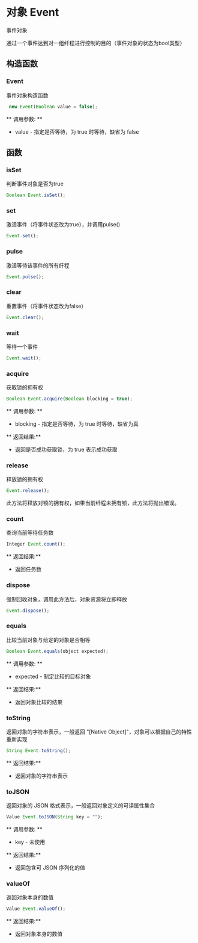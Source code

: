 # 对象 Event
事件对象

通过一个事件达到对一组纤程进行控制的目的（事件对象的状态为bool类型）
## 构造函数
        
### Event
事件对象构造函数
```JavaScript
 new Event(Boolean value = false);
```

** 调用参数: **
* value - 指定是否等待，为 true 时等待，缺省为 false

## 函数
        
### isSet
判断事件对象是否为true
```JavaScript
Boolean Event.isSet();
```

### set
激活事件（将事件状态改为true），并调用pulse()
```JavaScript
Event.set();
```

### pulse
激活等待该事件的所有纤程
```JavaScript
Event.pulse();
```

### clear
重置事件（将事件状态改为false）
```JavaScript
Event.clear();
```

### wait
等待一个事件
```JavaScript
Event.wait();
```

### acquire
获取锁的拥有权
```JavaScript
Boolean Event.acquire(Boolean blocking = true);
```

** 调用参数: **
* blocking - 指定是否等待，为 true 时等待，缺省为真

** 返回结果:**
* 返回是否成功获取锁，为 true 表示成功获取

### release
释放锁的拥有权
```JavaScript
Event.release();
```

此方法将释放对锁的拥有权，如果当前纤程未拥有锁，此方法将抛出错误。

### count
查询当前等待任务数
```JavaScript
Integer Event.count();
```

** 返回结果:**
* 返回任务数

### dispose
强制回收对象，调用此方法后，对象资源将立即释放
```JavaScript
Event.dispose();
```

### equals
比较当前对象与给定的对象是否相等
```JavaScript
Boolean Event.equals(object expected);
```

** 调用参数: **
* expected - 制定比较的目标对象

** 返回结果:**
* 返回对象比较的结果

### toString
返回对象的字符串表示，一般返回 &#34;[Native Object]&#34;，对象可以根据自己的特性重新实现
```JavaScript
String Event.toString();
```

** 返回结果:**
* 返回对象的字符串表示

### toJSON
返回对象的 JSON 格式表示，一般返回对象定义的可读属性集合
```JavaScript
Value Event.toJSON(String key = "");
```

** 调用参数: **
* key - 未使用

** 返回结果:**
* 返回包含可 JSON 序列化的值

### valueOf
返回对象本身的数值
```JavaScript
Value Event.valueOf();
```

** 返回结果:**
* 返回对象本身的数值

